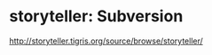 <!--
id: 171650631
link: http://kevinisom.info/post/171650631/storyteller-subversion
slug: storyteller-subversion
date: Wed Aug 26 2009 11:50:48 GMT+1200 (NZST)
raw: {"blog_name":"kevinisom","id":171650631,"post_url":"http://kevinisom.info/post/171650631/storyteller-subversion","slug":"storyteller-subversion","type":"link","date":"2009-08-25 23:50:48 GMT","timestamp":1251244248,"state":"published","format":"html","reblog_key":"bBIol6qx","tags":[],"short_url":"http://tmblr.co/Zw68YyAEov7","highlighted":[],"feed_item":"http://storyteller.tigris.org/source/browse/storyteller/","from_feed_id":"650234","note_count":0,"title":"storyteller:        Subversion","url":"http://storyteller.tigris.org/source/browse/storyteller/","description":""}
publish: 2009-08-026
tags: 
title: storyteller:        Subversion
-->


storyteller:        Subversion
==============================

<http://storyteller.tigris.org/source/browse/storyteller/>

